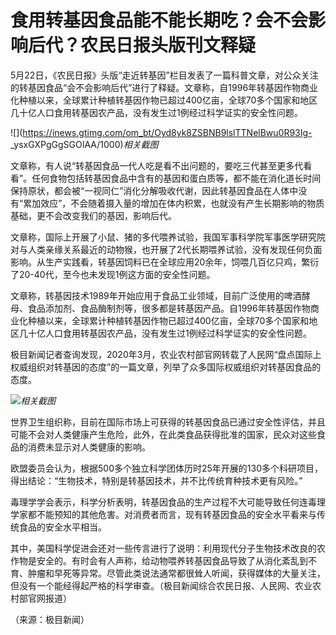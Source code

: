 # 食用转基因食品能不能长期吃？会不会影响后代？农民日报头版刊文释疑

5月22日，《农民日报》头版“走近转基因”栏目发表了一篇科普文章，对公众关注的转基因食品“会不会影响后代”进行了释疑。文章称，自1996年转基因作物商业化种植以来，全球累计种植转基因作物已超过400亿亩，全球70多个国家和地区几十亿人口食用转基因农产品，没有发生过1例经过科学证实的安全性问题。

![](https://inews.gtimg.com/om_bt/Oyd8yk8ZSBNB9lslTTNelBwu0R93Ig-
_ysxGXPgGgSGOIAA/1000)_相关截图_

文章称，有人说“转基因食品一代人吃是看不出问题的，要吃三代甚至更多代看看”。任何食物包括转基因食品中含有的基因和蛋白质等，都不能在消化道长时间保持原状，都会被“一视同仁”消化分解吸收代谢，因此转基因食品在人体中没有“累加效应”，不会随着摄入量的增加在体内积累，也就没有产生长期影响的物质基础，更不会改变我们的基因，影响后代。

文章称，国际上开展了小鼠、猪的多代喂养试验，我国军事科学院军事医学研究院对与人类亲缘关系最近的动物猴，也开展了2代长期喂养试验，没有发现任何负面影响。从生产实践看，转基因饲料已在全球应用20余年，饲喂几百亿只鸡，繁衍了20-40代，至今也未发现1例这方面的安全性问题。

文章称，转基因技术1989年开始应用于食品工业领域，目前广泛使用的啤酒酵母、食品添加剂、食品酶制剂等，很多都是转基因产品。自1996年转基因作物商业化种植以来，全球累计种植转基因作物已超过400亿亩，全球70多个国家和地区几十亿人口食用转基因农产品，没有发生过1例经过科学证实的安全性问题。

极目新闻记者查询发现，2020年3月，农业农村部官网转载了人民网“盘点国际上权威组织对转基因的态度”的一篇文章，列举了众多国际权威组织对转基因食品的态度。

![](https://inews.gtimg.com/om_bt/Ohu3x_lE2FeqJvT1TRxNODRCaoVebVn885FKZCYEmyqpkAA/1000)_相关截图_

世界卫生组织称，目前在国际市场上可获得的转基因食品已通过安全性评估，并且可能不会对人类健康产生危险，此外，在此类食品获得批准的国家，民众对这些食品的消费未显示对人类健康的影响。

欧盟委员会认为，根据500多个独立科学团体历时25年开展的130多个科研项目，得出结论：“生物技术，特别是转基因技术，并不比传统育种技术更有风险。”

毒理学学会表示，科学分析表明，转基因食品的生产过程不大可能导致任何连毒理学家都不能预知的其他危害。对消费者而言，现有转基因食品的安全水平看来与传统食品的安全水平相当。

其中，美国科学促进会还对一些传言进行了说明：利用现代分子生物技术改良的农作物是安全的。有时会有人声称，给动物喂养转基因食品导致了从消化紊乱到不育、肿瘤和早死等异常。尽管此类说法通常都很耸人听闻，获得媒体的大量关注，但没有一个能经得起严格的科学审查。（极目新闻综合农民日报、人民网、农业农村部官网报道）

（来源：极目新闻）

